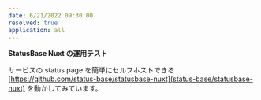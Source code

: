 ```yaml
---
date: 6/21/2022 09:30:00
resolved: true
application: all
---
```


**StatusBase Nuxt の運用テスト**

サービスの status page を簡単にセルフホストできる [https://github.com/status-base/statusbase-nuxt](status-base/statusbase-nuxt) を動かしてみています。
